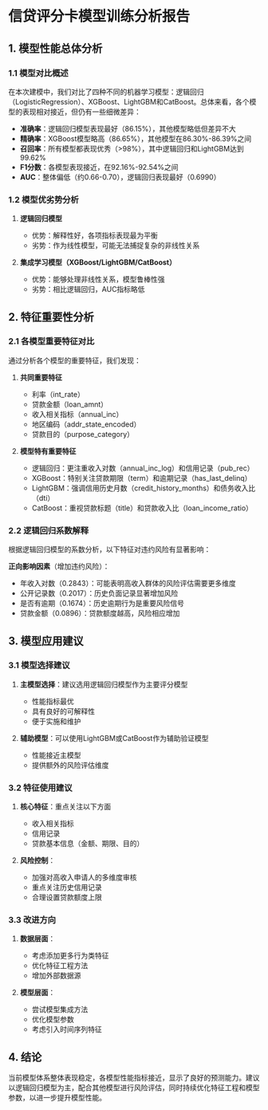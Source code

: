 # 信贷评分卡模型训练分析报告

## 1. 模型性能总体分析

### 1.1 模型对比概述
在本次建模中，我们对比了四种不同的机器学习模型：逻辑回归（LogisticRegression）、XGBoost、LightGBM和CatBoost。总体来看，各个模型的表现相对接近，但仍有一些细微差异：

- **准确率**：逻辑回归模型表现最好（86.15%），其他模型略低但差异不大
- **精确率**：XGBoost模型略高（86.65%），其他模型在86.30%-86.39%之间
- **召回率**：所有模型都表现优秀（>98%），其中逻辑回归和LightGBM达到99.62%
- **F1分数**：各模型表现接近，在92.16%-92.54%之间
- **AUC**：整体偏低（约0.66-0.70），逻辑回归表现最好（0.6990）

### 1.2 模型优劣势分析
1. **逻辑回归模型**
   - 优势：解释性好，各项指标表现最为平衡
   - 劣势：作为线性模型，可能无法捕捉复杂的非线性关系

2. **集成学习模型（XGBoost/LightGBM/CatBoost）**
   - 优势：能够处理非线性关系，模型鲁棒性强
   - 劣势：相比逻辑回归，AUC指标略低

## 2. 特征重要性分析

### 2.1 各模型重要特征对比
通过分析各个模型的重要特征，我们发现：

1. **共同重要特征**
   - 利率（int_rate）
   - 贷款金额（loan_amnt）
   - 收入相关指标（annual_inc）
   - 地区编码（addr_state_encoded）
   - 贷款目的（purpose_category）

2. **模型特有重要特征**
   - 逻辑回归：更注重收入对数（annual_inc_log）和信用记录（pub_rec）
   - XGBoost：特别关注贷款期限（term）和逾期记录（has_last_delinq）
   - LightGBM：强调信用历史月数（credit_history_months）和债务收入比（dti）
   - CatBoost：重视贷款标题（title）和贷款收入比（loan_income_ratio）

### 2.2 逻辑回归系数解释
根据逻辑回归模型的系数分析，以下特征对违约风险有显著影响：

**正向影响因素**（增加违约风险）：
- 年收入对数（0.2843）：可能表明高收入群体的风险评估需要更多维度
- 公开记录数（0.2017）：历史负面记录显著增加风险
- 是否有逾期（0.1674）：历史逾期行为是重要风险信号
- 贷款金额（0.0896）：贷款额度越高，风险相应增加

## 3. 模型应用建议

### 3.1 模型选择建议
1. **主模型选择**：建议选用逻辑回归模型作为主要评分模型
   - 性能指标最优
   - 具有良好的可解释性
   - 便于实施和维护

2. **辅助模型**：可以使用LightGBM或CatBoost作为辅助验证模型
   - 性能接近主模型
   - 提供额外的风险评估维度

### 3.2 特征使用建议
1. **核心特征**：重点关注以下方面
   - 收入相关指标
   - 信用记录
   - 贷款基本信息（金额、期限、目的）

2. **风险控制**：
   - 加强对高收入申请人的多维度审核
   - 重点关注历史信用记录
   - 合理设置贷款额度上限

### 3.3 改进方向
1. **数据层面**：
   - 考虑添加更多行为类特征
   - 优化特征工程方法
   - 增加外部数据源

2. **模型层面**：
   - 尝试模型集成方法
   - 优化模型参数
   - 考虑引入时间序列特征

## 4. 结论
当前模型体系整体表现稳定，各模型性能指标接近，显示了良好的预测能力。建议以逻辑回归模型为主，配合其他模型进行风险评估，同时持续优化特征工程和模型参数，以进一步提升模型性能。